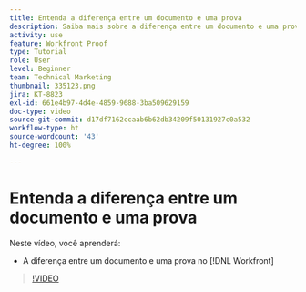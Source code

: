 ```yaml
---
title: Entenda a diferença entre um documento e uma prova
description: Saiba mais sobre a diferença entre um documento e uma prova no [!DNL  Workfront].
activity: use
feature: Workfront Proof
type: Tutorial
role: User
level: Beginner
team: Technical Marketing
thumbnail: 335123.png
jira: KT-8823
exl-id: 661e4b97-4d4e-4859-9688-3ba509629159
doc-type: video
source-git-commit: d17df7162ccaab6b62db34209f50131927c0a532
workflow-type: ht
source-wordcount: '43'
ht-degree: 100%

---
```


# Entenda a diferença entre um documento e uma prova

Neste vídeo, você aprenderá:

* A diferença entre um documento e uma prova no [!DNL Workfront]

>[!VIDEO](https://video.tv.adobe.com/v/335123/?quality=12&learn=on&enablevpops)
